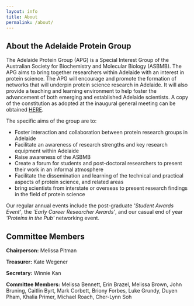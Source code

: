 ```yaml
---
layout: info
title: About
permalink: /about/
---
```


## About the Adelaide Protein Group

The Adelaide Protein Group (APG) is a Special Interest Group of the Australian Society for Biochemistry and Molecular Biology (ASBMB). 
The APG aims to bring together researchers within Adelaide with an interest in protein science. 
The APG will encourage and promote the formation of networks that will underpin protein science research in Adelaide. 
It will also provide a teaching and learning environment to help foster the advancement of both emerging and established Adelaide scientists.
A copy of the constitution as adopted at the inaugural general meeting can be obtained [HERE][1].

The specific aims of the group are to:

- Foster interaction and collaboration between protein research groups in Adelaide
- Facilitate an awareness of research strengths and key research equipment within Adelaide
- Raise awareness of the ASBMB
- Create a forum for students and post-doctoral researchers to present their work in an informal atmosphere
- Facilitate the dissemination and learning of the technical and practical aspects of protein science, and related areas
- bring scientists from interstate or overseas to present research findings in the field of protein science

Our regular annual events include the post-graduate _'Student Awards Event'_, the _'Early Career Researcher Awards'_, and our casual end of year _'Proteins in the Pub'_ networking event.


## Committee Members

__Chairperson:__ Melissa Pitman

__Treasurer:__ Kate Wegener

__Secretary:__ Winnie Kan

__Committee Members:__ Melissa Bennett, Erin Brazel, Melissa Brown, John Bruning, Caitlin Byrt, Mark Corbett, Briony Forbes, Luke Grundy, Duyen Pham, Khalia Primer, Michael Roach, Cher-Lynn Soh


[1]:/assets/docs/APGConstitution-20080417.doc
